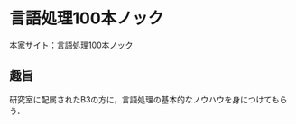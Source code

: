 # 言語処理100本ノック
本家サイト：[言語処理100本ノック](http://www.cl.ecei.tohoku.ac.jp/index.php?%E8%A8%80%E8%AA%9E%E5%87%A6%E7%90%86100%E6%9C%AC%E3%83%8E%E3%83%83%E3%82%AF)

## 趣旨
研究室に配属されたB3の方に，言語処理の基本的なノウハウを身につけてもらう．
